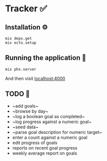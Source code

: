 # Tracker ✅

## Installation ⚙️

```
mix deps.get
mix ecto.setup
```

## Running the application 🚀

```
mix phx.server
```

And then visit [localhost:4000](http://localhost:4000)

## TODO 🚧

- ~add goals~
- ~browse by day~
- ~log a boolean goal as completed~
- ~log progress against a numeric goal~
- ~seed data~
- ~parse goal description for numeric target~
- enter a count against a numeric goal
- edit progress of goals
- reports on recent goal progress
- weekly average report on goals
